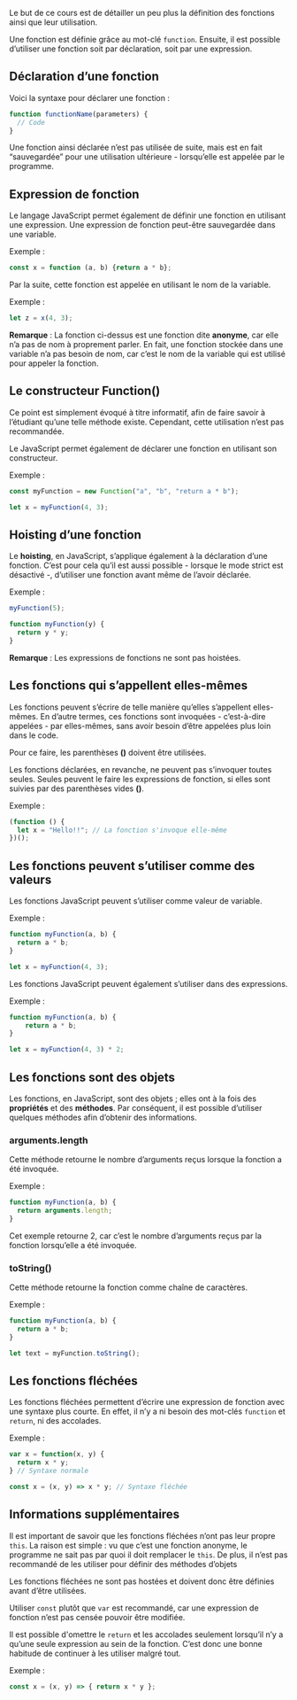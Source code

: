 Le but de ce cours est de détailler un peu plus la définition des fonctions ainsi que leur utilisation.

Une fonction est définie grâce au mot-clé ```function```. Ensuite, il est possible d’utiliser une fonction soit par déclaration, soit par une expression. 

## Déclaration d’une fonction

Voici la syntaxe pour déclarer une fonction :

```js
function functionName(parameters) {
  // Code
}
```

Une fonction ainsi déclarée n’est pas utilisée de suite, mais est en fait “sauvegardée” pour une utilisation ultérieure - lorsqu’elle est appelée par le programme.

## Expression de fonction

Le langage JavaScript permet également de définir une fonction en utilisant une expression. Une expression de fonction peut-être sauvegardée dans une variable.

Exemple :

```js
const x = function (a, b) {return a * b};
```

Par la suite, cette fonction est appelée en utilisant le nom de la variable. 

Exemple :

```js
let z = x(4, 3);
```

__Remarque__ : La fonction ci-dessus est une fonction dite **anonyme**, car elle n’a pas de nom à proprement parler. En fait, une fonction stockée dans une variable n’a pas besoin de nom, car c’est le nom de la variable qui est utilisé pour appeler la fonction.

## Le constructeur Function()

Ce point est simplement évoqué à titre informatif, afin de faire savoir à l’étudiant qu’une telle méthode existe. Cependant, cette utilisation n’est pas recommandée. 

Le JavaScript permet également de déclarer une fonction en utilisant son constructeur. 

Exemple :

```js
const myFunction = new Function("a", "b", "return a * b");

let x = myFunction(4, 3);
```

## Hoisting d’une fonction

Le **hoisting**, en JavaScript, s’applique également à la déclaration d’une fonction. C’est pour cela qu’il est aussi possible - lorsque le mode strict est désactivé -, d’utiliser une fonction avant même de l’avoir déclarée. 

Exemple :

```js
myFunction(5);

function myFunction(y) {
  return y * y;
}
```

__Remarque__ : Les expressions de fonctions ne sont pas hoistées.

## Les fonctions qui s’appellent elles-mêmes

Les fonctions peuvent s’écrire de telle manière qu’elles s’appellent elles-mêmes. En d’autre termes, ces fonctions sont invoquées - c’est-à-dire appelées - par elles-mêmes, sans avoir besoin d’être appelées plus loin dans le code. 

Pour ce faire, les parenthèses **()** doivent être utilisées.

Les fonctions déclarées, en revanche, ne peuvent pas s’invoquer toutes seules. Seules peuvent le faire les expressions de fonction, si elles sont suivies par des parenthèses vides **()**.

Exemple :

```js
(function () {
  let x = "Hello!!"; // La fonction s'invoque elle-même
})();
```

## Les fonctions peuvent s’utiliser comme des valeurs

Les fonctions JavaScript peuvent s’utiliser comme valeur de variable. 

Exemple :

```js
function myFunction(a, b) {
  return a * b;
}

let x = myFunction(4, 3);
```

Les fonctions JavaScript peuvent également s’utiliser dans des expressions. 

Exemple :

```js
function myFunction(a, b) {
    return a * b;
}

let x = myFunction(4, 3) * 2;
```

## Les fonctions sont des objets

Les fonctions, en JavaScript, sont des objets ; elles ont à la fois des **propriétés** et des **méthodes**. Par conséquent, il est possible d’utiliser quelques méthodes afin d’obtenir des informations.

### arguments.length

Cette méthode retourne le nombre d’arguments reçus lorsque la fonction a été invoquée.

Exemple :

```js
function myFunction(a, b) {
  return arguments.length;
}
```

Cet exemple retourne 2, car c’est le nombre d’arguments reçus par la fonction lorsqu’elle a été invoquée.

### toString()

Cette méthode retourne la fonction comme chaîne de caractères. 

Exemple :

```js
function myFunction(a, b) {
  return a * b;
}

let text = myFunction.toString();
```

## Les fonctions fléchées

Les fonctions fléchées permettent d’écrire une expression de fonction avec une syntaxe plus courte. En effet, il n’y a ni besoin des mot-clés ```function``` et ```return```, ni des accolades.

Exemple :

```js
var x = function(x, y) {
  return x * y;
} // Syntaxe normale

const x = (x, y) => x * y; // Syntaxe fléchée
```

## Informations supplémentaires

Il est important de savoir que les fonctions fléchées n’ont pas leur propre ```this```. La raison est simple : vu que c’est une fonction anonyme, le programme ne sait pas par quoi il doit remplacer le ```this```. De plus, il n’est pas recommandé de les utiliser pour définir des méthodes d’objets

Les fonctions fléchées ne sont pas hostées et doivent donc être définies avant d’être utilisées.

Utiliser ```const``` plutôt que ```var``` est recommandé, car une expression de fonction n’est pas censée pouvoir être modifiée.

Il est possible d'omettre le ```return``` et les accolades seulement lorsqu’il n’y a qu’une seule expression au sein de la fonction. C’est donc une bonne habitude de continuer à les utiliser malgré tout. 

Exemple :

```js
const x = (x, y) => { return x * y };
```